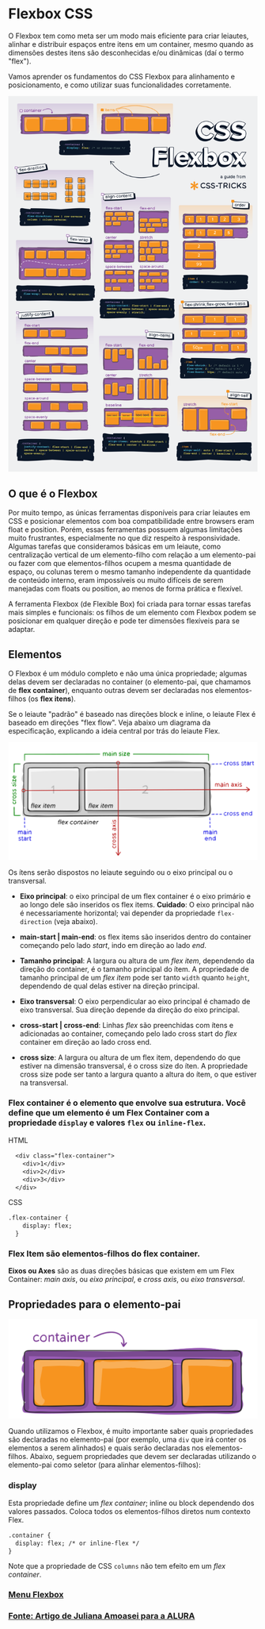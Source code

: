 # Flexbox CSS

O Flexbox tem como meta ser um modo mais eficiente para criar leiautes, alinhar e distribuir espaços entre itens em um container, mesmo quando as dimensões destes itens são desconhecidas e/ou dinâmicas (daí o termo "flex").

Vamos aprender os fundamentos do CSS Flexbox para alinhamento e posicionamento, e como utilizar suas funcionalidades corretamente.

<img src="../flexbox/img/css-flexbox-poster.png">

## O que é o Flexbox

Por muito tempo, as únicas ferramentas disponíveis para criar leiautes em CSS e posicionar elementos com boa compatibilidade entre browsers eram float e position. Porém, essas ferramentas possuem algumas limitações muito frustrantes, especialmente no que diz respeito à responsividade. Algumas tarefas que consideramos básicas em um leiaute, como centralização vertical de um elemento-filho com relação a um elemento-pai ou fazer com que elementos-filhos ocupem a mesma quantidade de espaço, ou colunas terem o mesmo tamanho independente da quantidade de conteúdo interno, eram impossíveis ou muito difíceis de serem manejadas com floats ou position, ao menos de forma prática e flexível.

A ferramenta Flexbox (de Flexible Box) foi criada para tornar essas tarefas mais simples e funcionais: os filhos de um elemento com Flexbox podem se posicionar em qualquer direção e pode ter dimensões flexíveis para se adaptar.

## Elementos

O Flexbox é um módulo completo e não uma única propriedade; algumas delas devem ser declaradas no container (o elemento-pai, que chamamos de **flex container**), enquanto outras devem ser declaradas nos elementos-filhos (os **flex itens**).

Se o leiaute "padrão" é baseado nas direções block e inline, o leiaute Flex é baseado em direções "flex flow". Veja abaixo um diagrama da especificação, explicando a ideia central por trás do leiaute Flex.

<img src="../flexbox/img/img-01.svg">

Os ítens serão dispostos no leiaute seguindo ou o eixo principal ou o transversal.

- **Eixo principal**: o eixo principal de um flex container é o eixo primário e ao longo dele são inseridos os flex items. **Cuidado**: O eixo principal não é necessariamente horizontal; vai depender da propriedade `flex-direction` (veja abaixo).

- **main-start | main-end**: os flex items são inseridos dentro do container começando pelo lado *start*, indo em direção ao lado *end*.

- **Tamanho principal**: A largura ou altura de um *flex item*, dependendo da direção do container, é o tamanho principal do ítem. A propriedade de tamanho principal de um *flex item* pode ser tanto `width` quanto `height`, dependendo de qual delas estiver na direção principal.

- **Eixo transversal**: O eixo perpendicular ao eixo principal é chamado de eixo transversal. Sua direção depende da direção do eixo principal.

- **cross-start | cross-end**: Linhas *flex* são preenchidas com ítens e adicionadas ao container, começando pelo lado cross start do *flex* container em direção ao lado cross end.

- **cross size**: A largura ou altura de um flex item, dependendo do que estiver na dimensão transversal, é o cross size do íten. A propriedade cross size pode ser tanto a largura quanto a altura do ítem, o que estiver na transversal.

### Flex container é o elemento que envolve sua estrutura. Você define que um elemento é um Flex Container com a propriedade ``display`` e valores `flex` ou `inline-flex`.

HTML
```
  <div class="flex-container">
    <div>1</div>
    <div>2</div>
    <div>3</div>
  </div>
```

CSS

```
.flex-container {
    display: flex;
  }
```

### Flex Item são elementos-filhos do flex container.

**Eixos ou Axes** são as duas direções básicas que existem em um Flex Container: *main axis*, ou *eixo principal*, e *cross axis*, ou *eixo transversal*.

## Propriedades para o elemento-pai

<img src="../flexbox/img/01-container.svg">

Quando utilizamos o Flexbox, é muito importante saber quais propriedades são declaradas no elemento-pai (por exemplo, uma `div` que irá conter os elementos a serem alinhados) e quais serão declaradas nos elementos-filhos. Abaixo, seguem propriedades que devem ser declaradas utilizando o elemento-pai como seletor (para alinhar elementos-filhos):

### display

Esta propriedade define um *flex container*; inline ou block dependendo dos valores passados. Coloca todos os elementos-filhos diretos num contexto Flex.

```
.container {
  display: flex; /* or inline-flex */
}
```

Note que a propriedade de CSS `columns` não tem efeito em um *flex container*.

### [Menu Flexbox](menu-flexbox.md)

### [Fonte: Artigo de Juliana Amoasei para a ALURA](https://www.alura.com.br/artigos/css-guia-do-flexbox)


